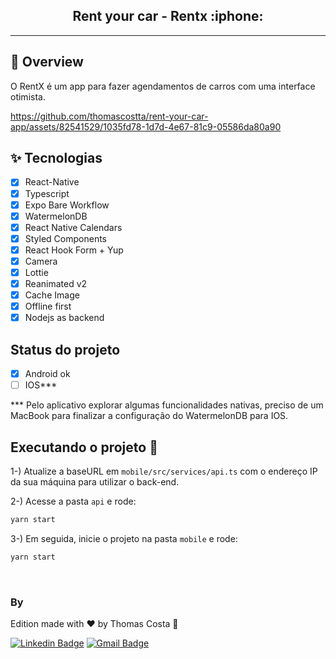 <h2 align="center">
 Rent your car - Rentx :iphone:
</h2>

-----
## :book: Overview 

O RentX é um app para fazer agendamentos de carros com uma interface otimista. 

https://github.com/thomascostta/rent-your-car-app/assets/82541529/1035fd78-1d7d-4e67-81c9-05586da80a90

## ✨ Tecnologias

- [x] React-Native
- [x] Typescript
- [x] Expo Bare Workflow
- [x] WatermelonDB
- [x] React Native Calendars
- [x] Styled Components
- [x] React Hook Form + Yup
- [x] Camera
- [x] Lottie
- [x] Reanimated v2
- [x] Cache Image
- [x] Offline first
- [x] Nodejs as backend

## Status do projeto
- [x] Android ok
- [ ] IOS*** 

*** Pelo aplicativo explorar algumas funcionalidades nativas, preciso de um MacBook para finalizar a configuração do WatermelonDB para IOS.

## Executando o projeto :toolbox:

1-) Atualize a baseURL em `mobile/src/services/api.ts` com o endereço IP da sua máquina para utilizar o back-end.

2-) Acesse a pasta `api` e rode:
```bash
yarn start
```

3-) Em seguida, inicie o projeto na pasta `mobile` e rode:
```bash
yarn start
```

</br>

### By
Edition made with ❤️ by Thomas Costa 👋

[![Linkedin Badge](https://img.shields.io/badge/-Thomas-blue?style=flat-square&logo=Linkedin&logoColor=white&link=https://www.linkedin.com/in/tgmarinho/)](https://www.linkedin.com/in/thomasjeffcosta/) 
[![Gmail Badge](https://img.shields.io/badge/-thomas.jeffcosta@gmail.com-c14438?style=flat-square&logo=Gmail&logoColor=white&link=mailto:thomas.jeffcosta@gmail.com)](mailto:thomas.jeffcosta@gmail.com)



